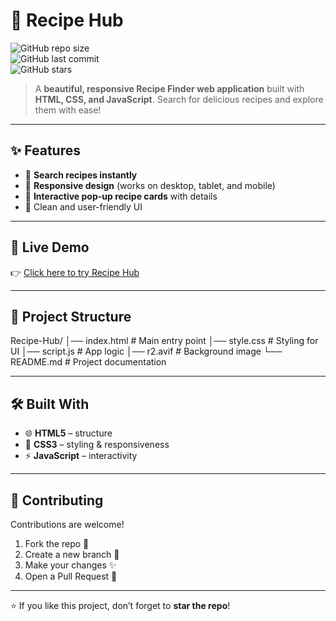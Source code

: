 # 🍲 Recipe Hub  

![GitHub repo size](https://img.shields.io/github/repo-size/manya10-sharma/Recipe-Hub?color=orange)  
![GitHub last commit](https://img.shields.io/github/last-commit/manya10-sharma/Recipe-Hub?color=blue)  
![GitHub stars](https://img.shields.io/github/stars/manya10-sharma/Recipe-Hub?style=social)  

> A **beautiful, responsive Recipe Finder web application** built with **HTML, CSS, and JavaScript**. Search for delicious recipes and explore them with ease!  

---

## ✨ Features
- 🔎 **Search recipes instantly**  
- 📱 **Responsive design** (works on desktop, tablet, and mobile)  
- 🍛 **Interactive pop-up recipe cards** with details  
- 🎨 Clean and user-friendly UI  

---

## 🚀 Live Demo
👉 [Click here to try Recipe Hub](https://manya10-sharma.github.io/Recipe-Hub/)  

---

## 📂 Project Structure
Recipe-Hub/
│── index.html # Main entry point
│── style.css # Styling for UI
│── script.js # App logic
│── r2.avif # Background image
└── README.md # Project documentation

---

## 🛠️ Built With
- 🌐 **HTML5** – structure  
- 🎨 **CSS3** – styling & responsiveness  
- ⚡ **JavaScript** – interactivity  

---

## 🤝 Contributing
Contributions are welcome!  
1. Fork the repo 🍴  
2. Create a new branch 🌱  
3. Make your changes ✨  
4. Open a Pull Request 🚀  

---

⭐ If you like this project, don’t forget to **star the repo**!


